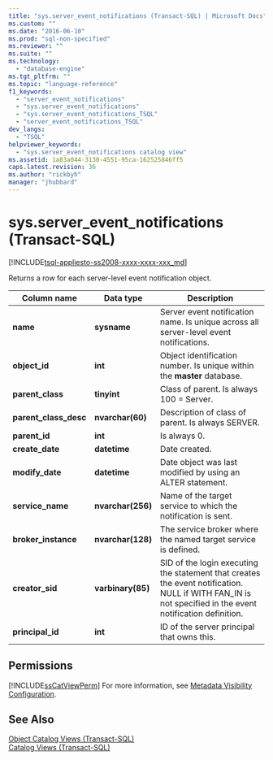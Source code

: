 ```yaml
---
title: "sys.server_event_notifications (Transact-SQL) | Microsoft Docs"
ms.custom: ""
ms.date: "2016-06-10"
ms.prod: "sql-non-specified"
ms.reviewer: ""
ms.suite: ""
ms.technology: 
  - "database-engine"
ms.tgt_pltfrm: ""
ms.topic: "language-reference"
f1_keywords: 
  - "server_event_notifications"
  - "sys.server_event_notifications"
  - "sys.server_event_notifications_TSQL"
  - "server_event_notifications_TSQL"
dev_langs: 
  - "TSQL"
helpviewer_keywords: 
  - "sys.server_event_notifications catalog view"
ms.assetid: 1a83a044-3130-4551-95ca-162525846ff5
caps.latest.revision: 36
ms.author: "rickbyh"
manager: "jhubbard"
---
```

# sys.server_event_notifications (Transact-SQL)
[!INCLUDE[tsql-appliesto-ss2008-xxxx-xxxx-xxx_md](../../database-engine/configure/windows/includes/tsql-appliesto-ss2008-xxxx-xxxx-xxx-md.md)]

  Returns a row for each server-level event notification object.  
  
|Column name|Data type|Description|  
|-----------------|---------------|-----------------|  
|**name**|**sysname**|Server event notification name. Is unique across all server-level event notifications.|  
|**object_id**|**int**|Object identification number. Is unique within the **master** database.|  
|**parent_class**|**tinyint**|Class of parent. Is always 100 = Server.|  
|**parent_class_desc**|**nvarchar(60)**|Description of class of parent. Is always SERVER.|  
|**parent_id**|**int**|Is always 0.|  
|**create_date**|**datetime**|Date created.|  
|**modify_date**|**datetime**|Date object was last modified by using an ALTER statement.|  
|**service_name**|**nvarchar(256)**|Name of the target service to which the notification is sent.|  
|**broker_instance**|**nvarchar(128)**|The service broker where the named target service is defined.|  
|**creator_sid**|**varbinary(85)**|SID of the login executing the statement that creates the event notification. NULL if WITH FAN_IN is not specified in the event notification definition.|  
|**principal_id**|**int**|ID of the server principal that owns this.|  
  
## Permissions  
 [!INCLUDE[ssCatViewPerm](../../relational-databases/system-catalog-views/includes/sscatviewperm-md.md)] For more information, see [Metadata Visibility Configuration](../../relational-databases/security/metadata-visibility-configuration.md).  
  
## See Also  
 [Object Catalog Views &#40;Transact-SQL&#41;](../../relational-databases/system-catalog-views/object-catalog-views-transact-sql.md)   
 [Catalog Views &#40;Transact-SQL&#41;](../Topic/Catalog%20Views%20\(Transact-SQL\).md)  
  
  